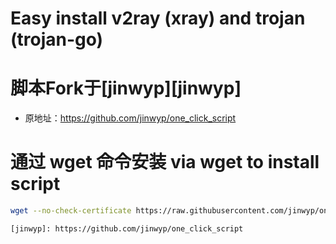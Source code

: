 # Easy install v2ray (xray) and trojan (trojan-go)


# 脚本Fork于[jinwyp][jinwyp]
* 原地址：https://github.com/jinwyp/one_click_script

# 通过 wget 命令安装 via wget to install script
```bash
wget --no-check-certificate https://raw.githubusercontent.com/jinwyp/one_click_script/master/trojan_v2ray_install.sh && chmod +x ./trojan_v2ray_install.sh && ./trojan_v2ray_install.sh

[jinwyp]: https://github.com/jinwyp/one_click_script





